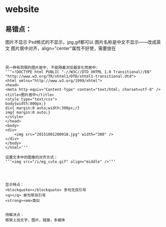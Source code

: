 # website
## 易错点：
图片不显示
Psd格式的不显示，jpg,gif都可以
图片名称是中文不显示——改成英文
图片居中对齐，align="center"属性不好使，需要放在<div align="center"></div>
~~~<img src="images/timg.psd" alt="点我看《你的名字》" align="center"/> ···


另一种有局限的图片居中, 不能随着浏览器变化而居中:
‘’‘<!DOCTYPE html PUBLIC "-//W3C//DTD XHTML 1.0 Transitional//EN" "http://www.w3.org/TR/xhtml1/DTD/xhtml1-transitional.dtd">
<html xmlns="http://www.w3.org/1999/xhtml">
<head>
<meta http-equiv="Content-Type" content="text/html; charset=utf-8" />
<title>图片居中</title>
<style type="text/css">
body{width:800px;}
div{ margin:0 auto;width:300px;/}
img{ margin:0 auto;}
</style>
</head>
<body>
<div>
    <img src="20151001200918.jpg" width="300" />
</div>
</body>
</html>’‘’

设置文本中的图像的对齐方式：
‘’‘<img src="/i/eg_cute.gif" align="middle" />’‘’




显示特点：
<blockquote></blockquote> 多句无双引号
<q></q> 单句带双引号
<strong><em>类似


待解决点：
框架上加文字，图片，链接，多媒体

